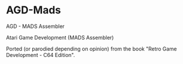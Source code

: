 # AGD-Mads
AGD - MADS Assembler

Atari Game Development (MADS Assembler)

Ported (or parodied depending on opinion) from the book "Retro Game Development - C64 Edition".
